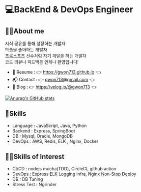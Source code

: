 # 💻BackEnd & DevOps Engineer 
## 💁‍♂️About me
지식 공유를 통해 성장하는 개발자\
학습을 좋아하는 개발자\
프로스포츠 선수처럼 자기 계발을 하는 개발자\
코드 리뷰나 피드백은 언제나 환영입니다!

- 📑 Resume : 👉 https://gwon713.github.io 👈
- 📬 Contact : 👉 gwon713@gmail.com 👈
- 📖 Blog : 👉 https://velog.io/@gwon713 👈

[![Anurag's GitHub stats](https://github-readme-stats.vercel.app/api?username=gwon713a&show_icons=true)](https://github.com/gwon713/github-readme-stats)

## 🌟Skills
- Language : JavaScript, Java, Python
- Backend : Express, SpringBoot
- DB : Mysql, Oracle, MongoDB
- DevOps : AWS, Redis, ELK , Nginx, Docker


## 👨‍💻Skills of Interest
- CI/CD : nodejs mocha(TDD), CircleCI, github action
- DevOps : Express ELK Logging infra, Nginx Non-Stop Deploy
- DB : DB Tuning
- Stress Test : Ngrinder
